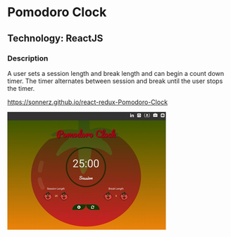 # Pomodoro Clock

##  Technology: ReactJS

### Description

A user sets a session length and break length and can begin a count down timer.
The timer alternates between session and break until the user stops the timer.

https://sonnerz.github.io/react-redux-Pomodoro-Clock



![Pomodoro Clock Preview](public/prev.jpg)